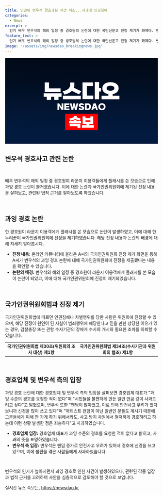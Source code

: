 ```yaml
---
title: 인권위 변우석 경호과실 사건 제소...사과에 인권침해
categories:
  - News
excerpt: >
  인기 배우 변우석의 해외 일정 중 경호원의 논란에 대한 국민신문고 진정 제기가 화제다. 변우석 팬 미팅을 위해 홍콩을 방문하며 공항 라운지에서 경호원이 승객들에게 플래시를 쏘거나 항공권을 검사하는 모습이 논란이 됐다. 논란 이후 경호업체 대표는 사과를 표명하며 변우석 소속사에서 과잉 경호를 요청한 적 없었으며, 이러한 상황을 방지하기 위해 내부 조치를 취할 것이라고 밝혔다. 해당 사건으로 누리꾼이 국가인권위원회에 제소했다는 주장도 나와 화제가 되고 있다. 변우석은 tvN 드라마 선재 업고 튀어로 큰 인기를 얻고 있는 배우로, 이에 대한 과잉 경호 논란이 더욱 관심을 끌고 있다.
feature_text: >
  인기 배우 변우석의 해외 일정 중 경호원의 논란에 대한 국민신문고 진정 제기가 화제다. 변우석 팬 미팅을 위해 홍콩을 방문하며 공항 라운지에서 경호원이 승객들에게 플래시를 쏘거나 항공권을 검사하는 모습이 논란이 됐다. 논란 이후 경호업체 대표는 사과를 표명하며 변우석 소속사에서 과잉 경호를 요청한 적 없었으며, 이러한 상황을 방지하기 위해 내부 조치를 취할 것이라고 밝혔다. 해당 사건으로 누리꾼이 국가인권위원회에 제소했다는 주장도 나와 화제가 되고 있다. 변우석은 tvN 드라마 선재 업고 튀어로 큰 인기를 얻고 있는 배우로, 이에 대한 과잉 경호 논란이 더욱 관심을 끌고 있다.
image: '/assets/img/newsdao_breakingnews.jpg'
---
```


<p><img src="/assets/img/newsdao_breakingnews.jpg" alt="flaretime 속보" /></p>

<h2>변우석 경호사고 관련 논란</h2>

<p data-ke-size="size16">&nbsp;</p>

<p>배우 변우석의 해외 일정 중 경호원이 라운지 이용객들에게 플래시를 쏜 모습으로 인해 과잉 경호 논란이 불거졌습니다. 이에 대한 논란과 국가인권위원회에 제기된 진정 내용을 살펴보고, 관련된 법적 근거를 알아보도록 하겠습니다.</p>

<p data-ke-size="size16">&nbsp;</p>

<h2 data-ke-size="size26">과잉 경호 논란</h2>

<p data-ke-size="size16">한 경호원이 라운지 이용객에게 플래시를 쏜 모습으로 논란이 발생하였고, 이에 대해 한 누리꾼이 국가인권위원회에 진정을 제기하였습니다. 해당 진정 내용과 논란의 배경에 대해 자세히 알아봅시다.</p>

<ul>
<li><b>진정 내용:</b> 온라인 커뮤니티에 올라온 A씨의 국가인권위원회 진정 제기 화면을 통해 A씨가 변우석의 과잉 경호 논란에 대해 국가인권위원회에 진정을 제출했다는 내용을 확인할 수 있습니다.</li>
<li><b>논란의 배경:</b> 변우석의 해외 일정 중 경호원이 라운지 이용객에게 플래시를 쏜 모습이 논란이 되었고, 이에 대해 국가인권위원회에 진정이 제기되었습니다.</li>
</ul>

<p data-ke-size="size16">&nbsp;</p>

<h2 data-ke-size="size26">국가인권위원회법과 진정 제기</h2>

<p data-ke-size="size16">국가인권위원회법에 따르면 인권침해나 차별행위를 당한 사람은 위원회에 진정할 수 있으며, 해당 진정이 원인이 된 사실이 범죄행위에 해당한다고 믿을 만한 상당한 이유가 있는 경우, 검찰총장 또는 관할 수사기관의 장에게 수사의 개시와 필요한 조치를 의뢰할 수 있습니다.</p>

<table>
<tbody>
<tr>
<td style="text-align: center; height: 17px;"><b>국가인권위원회법 제30조(위원회의 조사 대상) 제1항</b></td>
<td style="text-align: center; height: 17px;"><b>국가인권위원회법 제34조(수사기관과 위원회의 협조) 제1항</b></td>
</tr>
</tbody>
</table>

<p data-ke-size="size16">&nbsp;</p>

<h2 data-ke-size="size26">경호업체 및 변우석 측의 입장</h2>

<p data-ke-size="size16">과잉 경호 논란에 대한 경호업체 및 변우석 측의 입장을 살펴보면 경호업체 대표가 "과잉 수준의 경호를 요청한 적이 없다"며 "시민들을 불편하게 만든 일인 만큼 깊이 사과드리고 싶다"고 밝혔으며, 변우석 또한 "팬덤이 많아졌고, 이로 인해 안전사고 우려가 있다 보니까 신경을 많이 쓰고 있다"며 "아티스트 팬덤이 아닌 일반인 분들도 계시기 때문에 그분들에게 피해 안 가게 하기 위해서라도, 사고 방지 차원에서 철저하게 경호하려고 하는데 이런 상황 발생한 점은 죄송하다"고 사과하였습니다.</p>

<ul>
<li><b>경호업체 입장:</b> 경호업체 대표가 과잉 수준의 경호를 요청한 적이 없다고 밝히고, 사과의 뜻을 표명하였습니다.</li>
<li><b>변우석 측 입장:</b> 변우석은 팬덤 증가로 안전사고 우려가 있어서 경호에 신경을 쓰고 있으며, 이에 불편을 겪은 사람들에게 사과하였습니다.</li>
</ul>

<p data-ke-size="size16">&nbsp;</p>

<p>변우석의 인기가 높아지면서 과잉 경호로 인한 사건이 발생하였으나, 관련된 각종 입장과 법적 근거를 고려하여 사안을 심층적으로 검토해야 할 것으로 보입니다.</p>
실시간 뉴스 속보는, <a href="https://newsdao.kr" rel="dofollow">https://newsdao.kr</a>


